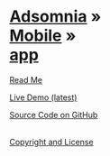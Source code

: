 [Adsomnia](../../index.html ) &raquo;<br>[Mobile]( ../index.html ) &raquo;<br>[app]( ./index.html )
===

<p id=rm >
	<a href=JavaScript:displayPage("#readme.md#rm"); >Read Me</a>
</p>

<i class="fa fa-external-link"></i> [Live Demo (latest)]( http://github.com/adsomnia/mobile ) 

<i class="fa fa-github"></i> [Source Code on GitHub]( https://github.com/adsomnia/adsomnia.github.io/tree/master/mobile ) 
<br>
<br>
 
<i class="fa fa-copy"></i> [Copyright and License]( https://github.com/jaanga/jaanga.github.io/blob/master/jaanga-copyright-and-mit-license.md )